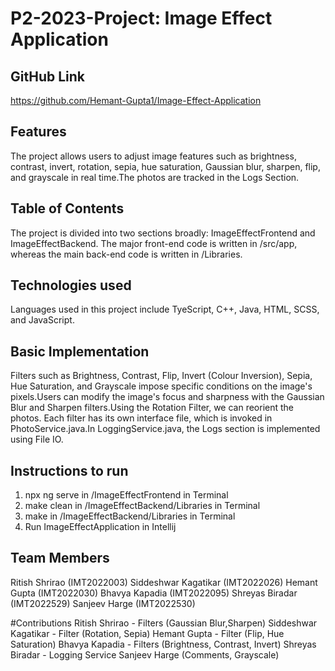 # P2-2023-Project: Image Effect Application


## GitHub Link
https://github.com/Hemant-Gupta1/Image-Effect-Application


## Features
The project allows users to adjust image features such as brightness, contrast, invert, rotation, sepia, hue saturation, Gaussian blur, sharpen, flip, and grayscale in real time.The photos are tracked in the Logs Section.


## Table of Contents
The project is divided into two sections broadly: ImageEffectFrontend and ImageEffectBackend. The major front-end code is written in /src/app, whereas the main back-end code is written in /Libraries.


## Technologies used
Languages used in this project include TyeScript, C++, Java, HTML, SCSS, and JavaScript.


## Basic Implementation
Filters such as Brightness, Contrast, Flip, Invert (Colour Inversion), Sepia, Hue Saturation, and Grayscale impose specific conditions on the image's pixels.Users can modify the image's focus and sharpness with the Gaussian Blur and Sharpen filters.Using the Rotation Filter, we can reorient the photos.
Each filter has its own interface file, which is invoked in PhotoService.java.In LoggingService.java, the Logs section is implemented using File IO.

## Instructions to run
1. npx ng serve in /ImageEffectFrontend in Terminal
2. make clean in /ImageEffectBackend/Libraries in Terminal
3. make in /ImageEffectBackend/Libraries in Terminal
4. Run ImageEffectApplication in Intellij


## Team Members 
Ritish Shrirao (IMT2022003)
Siddeshwar Kagatikar (IMT2022026)
Hemant Gupta (IMT2022030)
Bhavya Kapadia (IMT2022095)
Shreyas Biradar (IMT2022529)
Sanjeev Harge (IMT2022530)

#Contributions
Ritish Shrirao - Filters (Gaussian Blur,Sharpen) 
Siddeshwar Kagatikar - Filter (Rotation, Sepia) 
Hemant Gupta - Filter (Flip, Hue Saturation) 
Bhavya Kapadia - Filters (Brightness, Contrast, Invert) 
Shreyas Biradar - Logging Service 
Sanjeev Harge (Comments, Grayscale)
